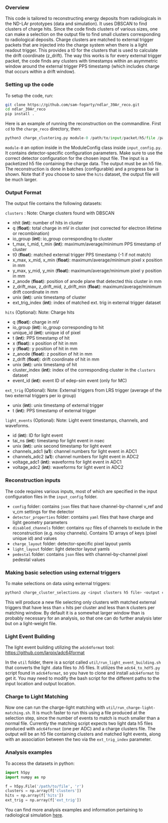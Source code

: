 ### Overview
This code is tailored to reconstructing energy deposits from radiologicals in the ND-LAr prototypes (data and simulation). It uses DBSCAN to find clusters of charge hits. Since the code finds clusters of various sizes, one can make a selection on the output file to find small clusters corresponding to radiological deposits. Charge clusters are matched to external trigger packets that are injected into the charge system when there is a light readout trigger. This provides a t0 for the clusters that is used to calculate the drift coordinate (z_drift). The way this works is for every external trigger packet, the code finds any clusters with timestamps within an asymmetric window around the external trigger PPS timestamp (which includes charge that occurs within a drift window).

### Setting up the code
To setup the code, run:
```bash
git clone https://github.com/sam-fogarty/ndlar_39Ar_reco.git
cd ndlar_39Ar_reco
pip install .
```

Here is an example of running the reconstruction on the commandline. First `cd` to the `charge_reco` directory, then:
```python
python3 charge_clustering.py module-0 /path/to/input/packet/h5/file /path/to/output/h5/file
```
`module-0` an option inside in the ModuleConfig class inside `input_config.py`. It contains detector-specific configuration parameters. Make sure to use the correct detector configuration for the chosen input file. The input is a packetized h5 file containing the charge data. The output must be an h5 file. The reconstruction is done in batches (configurable) and a progress bar is shown. Note that if you choose to save the `hits` dataset, the output file will be much larger. 

### Output Format
The output file contains the following datasets:

`clusters` : Note: Charge clusters found with DBSCAN 
 - nhit (**int**): number of hits in cluster
 - q (**float**): total charge in mV in cluster (not corrected for electron lifetime or recombination)
 - io_group (**int**): io_group corresponding to cluster
 - t_max, t_mid, t_min (**int**): maximum/average/minimum PPS timestamp of cluster
 - t0 (**float**): matched external trigger PPS timestamp (-1 if not match)
 - x_max, x_mid, x_min (**float**): maximum/average/minimum pixel x position in mm
 - y_max, y_mid, y_min (**float**): maximum/average/minimum pixel y position in mm
 - z_anode (**float**): position of anode plane that detected this cluster in mm
 - z_drift_max, z_drift_mid, z_drift_min (**float**): maximum/average/minimum drift coordinate in mm
 - unix (**int**): unix timestamp of cluster
 - ext_trig_index (**int**): index of matched ext. trig in external trigger dataset

`hits` (Optional): Note: Charge hits
 - q (**float**): charge in mV
 - io_group (**int**): io_group corresponding to hit
 - unique_id (**int**): unique id of pixel
 - t (**int**): PPS timestamp of hit
 - x (**float**): x position of hit in mm
 - y (**float**): y position of hit in mm
 - z_anode (**float**): z position of hit in mm
 - z_drift (**float**): drift coordinate of hit in mm
 - unix (**int**): unix timestamp of hit
 - cluster_index (**int**): index of the corresponding cluster in the `clusters` dataset
 - event_id (**int**): event ID of edep-sim event (only for MC)

`ext_trig` (Optional): Note: External triggers from LRS trigger (average of the two external triggers per io group)
 - unix (**int**): unix timestamp of external trigger
 - t (**int**): PPS timestamp of external trigger

`light_events` (Optional): Note: Light event timestamps, channels, and waveforms.
 - id (**int**): ID for light event
 - tai_ns (**int**): timestamp for light event in nsec
 - unix (**int**): unix second timestamp for light event
 - channels_adc1 (**u1**): channel numbers for light event in ADC1
 - channels_adc2 (**u1**): channel numbers for light event in ADC2
 - voltage_adc1 (**int**): waveforms for light event in ADC1
 - voltage_adc2 (**int**): waveforms for light event in ADC2

### Reconstruction inputs
The code requires various inputs, most of which are specified in the input configuration files in the `input_config` folder. 

- `config` folder: contains `json` files that have channel-by-channel v_ref and v_cm settings for the detector
- `detector_properties` folder: contains `yaml` files that have charge and light geometry parameters
- `disabled_channels` folder: contains `npz` files of channels to exclude in the reconstruction (e.g. noisy channels). Contains 1D arrays of keys (pixel unique id) and values
- `charge_layout` folder: detector-specific pixel layout yamls
- `light_layout` folder: light detector layout yamls
- `pedestal` folder: contains `json` files with channel-by-channel pixel pedestal values

### Making basic selection using external triggers

To make selections on data using external triggers:
```bash
python3 charge_cluster_selections.py <input clusters h5 file> <output clusters selection h5 file>
```
This will produce a new file selecting only clusters with matched external triggers that have less than `x` hits per cluster and less than `N` clusters per matching window. By default it is a somewhat larger window than is probably necessary for an analysis, so that one can do further analysis later but on a light-weight file.

### Light Event Building
The light event building utilizing the `adc64format` tool: https://github.com/larpix/adc64format 

In the `util` folder, there is a script called `util/run_light_event_building.sh` that converts the light .data files to .h5 files. It utilizes the `adc64_to_hdf5.py` script found in `adc64format`, so you have to clone and install `adc64format` to get it. You may need to modify the bash script for the different paths to the input location and output location. 

### Charge to Light Matching

Now one can run the charge-light matching with `util/run_charge-light-matching.sh`. It is much faster to run this using a file produced at the selection step, since the number of events to match is much smaller than a normal file. Currently the matching script expects two light data h5 files produced with `adc64format` (one per ADC) and a charge clusters file. The output will be an h5 file containing clusters and matched light events, along with an association between the two via the `ext_trig_index` parameter. 

### Analysis examples
To access the datasets in python:
```python
import h5py
import numpy as np

f = h5py.File('/path/to/file', 'r')
clusters = np.array(f['clusters'])
hits = np.array(f['hits'])
ext_trig = np.array(f['ext_trig'])
```

You can find more analysis examples and information pertaining to radiological simulation [here](https://github.com/sam-fogarty/ndlar_39Ar_analysis).
